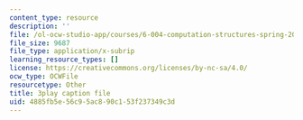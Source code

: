```yaml
---
content_type: resource
description: ''
file: /ol-ocw-studio-app/courses/6-004-computation-structures-spring-2017/4885fb5e56c95ac890c153f237349c3d_JSm74ghAvJc.vtt
file_size: 9687
file_type: application/x-subrip
learning_resource_types: []
license: https://creativecommons.org/licenses/by-nc-sa/4.0/
ocw_type: OCWFile
resourcetype: Other
title: 3play caption file
uid: 4885fb5e-56c9-5ac8-90c1-53f237349c3d
---
```

